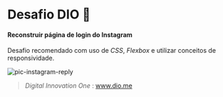 ﻿# Desafio DIO :rocket:

#### Reconstruir página de login do Instagram

Desafio recomendado com uso de _CSS_, _Flexbox_ e utilizar conceitos de responsividade.

![pic-instagram-reply](https://user-images.githubusercontent.com/89210954/164553244-884a66aa-9533-4587-bcc0-b1ff4cbe92a4.png)

> _Digital Innovation One_ :
> www.dio.me
